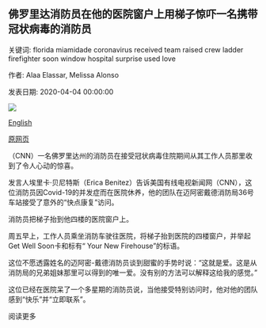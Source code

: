 ## 佛罗里达消防员在他的医院窗户上用梯子惊吓一名携带冠状病毒的消防员

关键词: florida miamidade coronavirus received team raised crew ladder firefighter soon window hospital surprise used love

作者: Alaa Elassar, Melissa Alonso

发表日期: 2020-04-04 00:00:00

![](https://cdn.cnn.com/cnnnext/dam/assets/200404152146-01-miami-firefighter-coronavirus-surprise-trnd-super-tease.jpg)

[English](A%20Florida%20fire%20crew%20used%20a%20ladder%20to%20surprise%20a%20firefighter%20with%20coronavirus%20at%20his%20hospital%20window.md)

[原网页](https://edition.cnn.com/2020/04/04/us/miami-firefighter-coronavirus-surprise-trnd/index.html)

（CNN）一名佛罗里达州的消防员在接受冠状病毒住院期间从其工作人员那里收到了令人心动的惊喜。

发言人埃里卡·贝尼特斯（Erica Benitez）告诉美国有线电视新闻网（CNN），这位消防员因Covid-19的并发症而在医院休养，他的团队在迈阿密戴德消防局36号车站接受了意外的“快点康复”访问。

消防员把梯子抬到他四楼的医院窗户上。

周五早上，工作人员乘坐消防车驶往医院，将梯子抬到医院的四楼窗户，并举起Get Well Soon卡和标有“ Your New Firehouse”的标语。

这位不愿透露姓名的迈阿密-戴德消防员谈到甜蜜的手势时说：“这就是爱。这是从消防局的兄弟姐妹那里可以得到的唯一爱。没有别的方法可以解释这给我的感觉。”

这位已经在医院呆了一个多星期的消防员说，当他接受特别访问时，他对他的团队感到“快乐”并“立即联系”。

阅读更多